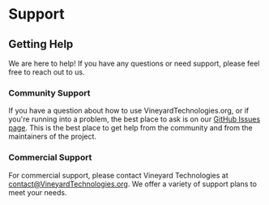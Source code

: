 # Support

## Getting Help

We are here to help! If you have any questions or need support, please feel free to reach out to us.

### Community Support

If you have a question about how to use VineyardTechnologies.org, or if you're running into a problem, the best place to ask is on our [GitHub Issues page](https://github.com/Vineyard-Technologies/VineyardTechnologies.org/issues). This is the best place to get help from the community and from the maintainers of the project.

### Commercial Support

For commercial support, please contact Vineyard Technologies at contact@VineyardTechnologies.org. We offer a variety of support plans to meet your needs.
